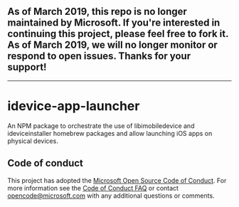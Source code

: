 ## As of March 2019, this repo is no longer maintained by Microsoft. If you're interested in continuing this project, please feel free to fork it. As of March 2019, we will no longer monitor or respond to open issues. Thanks for your support!

---

# idevice-app-launcher
An NPM package to orchestrate the use of libimobiledevice and ideviceinstaller homebrew packages and allow launching iOS apps on physical devices.

## Code of conduct
This project has adopted the [Microsoft Open Source Code of Conduct](https://opensource.microsoft.com/codeofconduct/). For more information see the [Code of Conduct FAQ](https://opensource.microsoft.com/codeofconduct/faq/) or contact [opencode@microsoft.com](mailto:opencode@microsoft.com) with any additional questions or comments.
